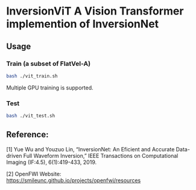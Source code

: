 # InversionViT A Vision Transformer implemention of InversionNet

## Usage
### Train (a subset of FlatVel-A)
```bash
bash ./vit_train.sh
```
Multiple GPU training is supported.

### Test
```bash
bash ./vit_test.sh
```




## Reference:
[1] Yue Wu and Youzuo Lin, “InversionNet: An Eficient and Accurate Data-driven Full Waveform Inversion,” IEEE Transactions on Computational Imaging (IF:4.5), 6(1):419-433, 2019.

[2] OpenFWI Website: https://smileunc.github.io/projects/openfwi/resources
